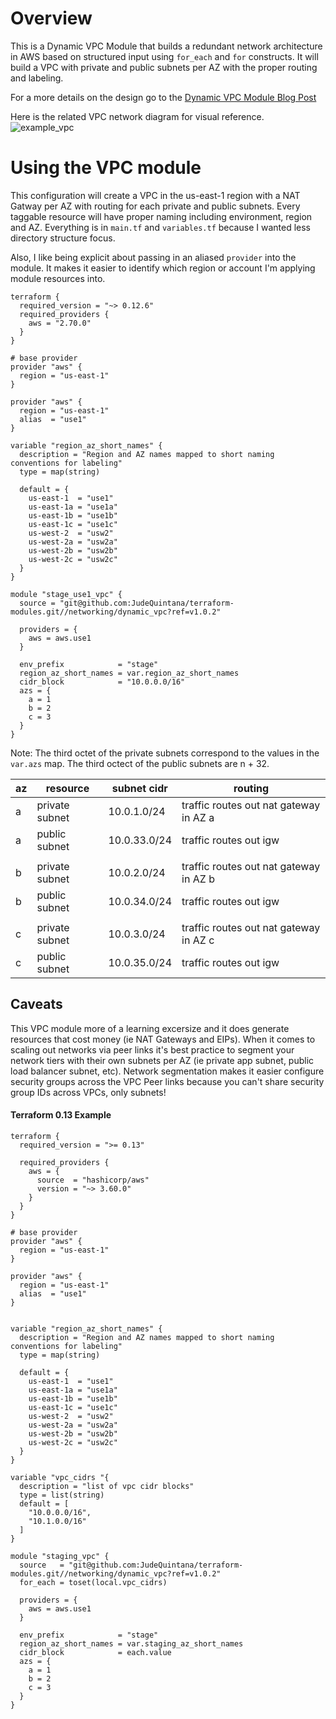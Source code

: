 # Overview

This is a Dynamic VPC Module that builds a redundant network
architecture in AWS based on structured input using `for_each` and `for`
constructs. It will build a VPC with private and public subnets per AZ with the
proper routing and labeling.

For a more details on the design go to the [Dynamic VPC Module Blog Post](https://jq1.io/posts/dynamic_vpc/)

Here is the related VPC network diagram for visual reference.
![example_vpc](https://docs.aws.amazon.com/vpc/latest/userguide/images/nat-gateway-diagram.png)

# Using the VPC module

This configuration will create a VPC in the us-east-1 region with a NAT Gatway per AZ with
routing for each private and public subnets. Every taggable resource
will have proper naming including environment, region and AZ. Everything
is in `main.tf` and `variables.tf` because I wanted less directory structure focus.

Also, I like being explicit about passing in an aliased `provider` into the module. It makes it
easier to identify which region or account I'm applying module resources into.
```
terraform {
  required_version = "~> 0.12.6"
  required_providers {
    aws = "2.70.0"
  }
}

# base provider
provider "aws" {
  region = "us-east-1"
}

provider "aws" {
  region = "us-east-1"
  alias  = "use1"
}

variable "region_az_short_names" {
  description = "Region and AZ names mapped to short naming conventions for labeling"
  type = map(string)

  default = {
    us-east-1  = "use1"
    us-east-1a = "use1a"
    us-east-1b = "use1b"
    us-east-1c = "use1c"
    us-west-2  = "usw2"
    us-west-2a = "usw2a"
    us-west-2b = "usw2b"
    us-west-2c = "usw2c"
  }
}

module "stage_use1_vpc" {
  source = "git@github.com:JudeQuintana/terraform-modules.git//networking/dynamic_vpc?ref=v1.0.2"

  providers = {
    aws = aws.use1
  }

  env_prefix            = "stage"
  region_az_short_names = var.region_az_short_names
  cidr_block            = "10.0.0.0/16"
  azs = {
    a = 1
    b = 2
    c = 3
  }
}
```

Note: The third octet of the private subnets correspond to the values in the
`var.azs` map. The third octect of the public subnets are n + 32.

| az | resource |  subnet cidr | routing
| ----------- | ----------- | ----------- | ----------- |
| a | private subnet| 10.0.1.0/24| traffic routes out nat gateway in AZ a
| a | public subnet|  10.0.33.0/24| traffic routes out igw
| | | |
| b | private subnet| 10.0.2.0/24| traffic routes out nat gateway in AZ b
| b | public subnet|  10.0.34.0/24| traffic routes out igw
| | | |
| c | private subnet| 10.0.3.0/24| traffic routes out nat gateway in AZ c
| c | public subnet|  10.0.35.0/24| traffic routes out igw

## Caveats

This VPC module more of a learning excersize and it does generate resources that cost money (ie NAT Gateways and EIPs).
When it comes to scaling out networks via peer links it's best practice to segment your network tiers with their own subnets per AZ (ie
private app subnet, public load balancer subnet, etc). Network segmentation makes it easier configure security groups across the VPC Peer links
because you can't share security group IDs across VPCs, only subnets!

#### Terraform 0.13 Example

```
terraform {
  required_version = ">= 0.13"

  required_providers {
    aws = {
      source  = "hashicorp/aws"
      version = "~> 3.60.0"
    }
  }
}

# base provider
provider "aws" {
  region = "us-east-1"
}

provider "aws" {
  region = "us-east-1"
  alias  = "use1"
}


variable "region_az_short_names" {
  description = "Region and AZ names mapped to short naming conventions for labeling"
  type = map(string)

  default = {
    us-east-1  = "use1"
    us-east-1a = "use1a"
    us-east-1b = "use1b"
    us-east-1c = "use1c"
    us-west-2  = "usw2"
    us-west-2a = "usw2a"
    us-west-2b = "usw2b"
    us-west-2c = "usw2c"
  }
}

variable "vpc_cidrs "{
  description = "list of vpc cidr blocks"
  type = list(string)
  default = [
    "10.0.0.0/16",
    "10.1.0.0/16"
  ]
}

module "staging_vpc" {
  source   = "git@github.com:JudeQuintana/terraform-modules.git//networking/dynamic_vpc?ref=v1.0.2"
  for_each = toset(local.vpc_cidrs)

  providers = {
    aws = aws.use1
  }

  env_prefix            = "stage"
  region_az_short_names = var.staging_az_short_names
  cidr_block            = each.value
  azs = {
    a = 1
    b = 2
    c = 3
  }
}

```

